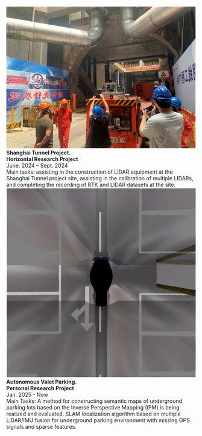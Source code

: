 <div class="publication-list">
  <div class="publication-item">
    <img src="../static/assets/img/icon/shanghai.png" alt="Shanghai" class="publication-icon">
    <div class="publication-text">
    <strong>Shanghai Tunnel Project.</strong><br>
    <strong>Horizontal Research Project</strong><br>
    June. 2024 – Sept. 2024<br>
    Main tasks: assisting in the construction of LIDAR equipment at the Shanghai Tunnel project site, assisting in the calibration of multiple LIDARs, and completing the recording of RTK and LIDAR datasets at the site.
    </div>
  </div>
  <div class="publication-item">
    <img src="../static/assets/img/icon/avp.png" alt="avp" class="publication-icon">
    <div class="publication-text">
    <strong>Autonomous Valet Parking.</strong><br>
    <strong>Personal Research Project</strong><br>
    Jan. 2025 - Now<br>
    Main Tasks: A method for constructing semantic maps of underground parking lots based on the Inverse Perspective Mapping (IPM) is being realized and evaluated. SLAM localization algorithm based on multiple LiDAR/IMU fusion for underground parking environment with missing GPS signals and sparse features.
    </div>
  </div>
</div>

